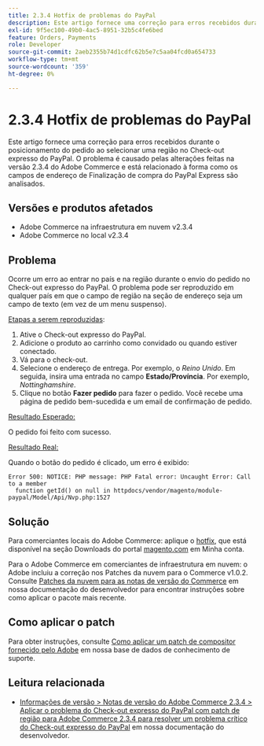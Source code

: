 ```yaml
---
title: 2.3.4 Hotfix de problemas do PayPal
description: Este artigo fornece uma correção para erros recebidos durante o posicionamento do pedido ao selecionar uma região no Check-out expresso do PayPal. O problema é causado pelas alterações feitas na versão 2.3.4 do Adobe Commerce e está relacionado à forma como os campos de endereço de Finalização de compra do PayPal Express são analisados.
exl-id: 9f5ec100-49b0-4ac5-8951-32b5c4fe6bed
feature: Orders, Payments
role: Developer
source-git-commit: 2aeb2355b74d1cdfc62b5e7c5aa04fcd0a654733
workflow-type: tm+mt
source-wordcount: '359'
ht-degree: 0%

---
```


# 2.3.4 Hotfix de problemas do PayPal

Este artigo fornece uma correção para erros recebidos durante o posicionamento do pedido ao selecionar uma região no Check-out expresso do PayPal. O problema é causado pelas alterações feitas na versão 2.3.4 do Adobe Commerce e está relacionado à forma como os campos de endereço de Finalização de compra do PayPal Express são analisados.

## Versões e produtos afetados

* Adobe Commerce na infraestrutura em nuvem v2.3.4
* Adobe Commerce no local v2.3.4

## Problema

Ocorre um erro ao entrar no país e na região durante o envio do pedido no Check-out expresso do PayPal. O problema pode ser reproduzido em qualquer país em que o campo de região na seção de endereço seja um campo de texto (em vez de um menu suspenso).

<u>Etapas a serem reproduzidas</u>:

1. Ative o Check-out expresso do PayPal.
1. Adicione o produto ao carrinho como convidado ou quando estiver conectado.
1. Vá para o check-out.
1. Selecione o endereço de entrega. Por exemplo, o *Reino Unido*. Em seguida, insira uma entrada no campo **Estado/Província**. Por exemplo, *Nottinghamshire*.
1. Clique no botão **Fazer pedido** para fazer o pedido. Você recebe uma página de pedido bem-sucedida e um email de confirmação de pedido.

<u>Resultado Esperado:</u>

O pedido foi feito com sucesso.

<u>Resultado Real:</u>

Quando o botão do pedido é clicado, um erro é exibido:

```
Error 500: NOTICE: PHP message: PHP Fatal error: Uncaught Error: Call to a member
  function getId() on null in httpdocs/vendor/magento/module-paypal/Model/Api/Nvp.php:1527
```

## Solução

Para comerciantes locais do Adobe Commerce: aplique o [hotfix](https://magento.com/tech-resources/download#download2353), que está disponível na seção Downloads do portal [magento.com](https://magento.com) em Minha conta.

Para o Adobe Commerce em comerciantes de infraestrutura em nuvem: o Adobe incluiu a correção nos Patches da nuvem para o Commerce v1.0.2. Consulte [Patches da nuvem para as notas de versão do Commerce](https://experienceleague.adobe.com/pt-br/docs/commerce-cloud-service/user-guide/release-notes/cloud-patches?itm_source=devdocs&amp;itm_medium=quick_search&amp;itm_campaign=federated_search&amp;itm_term=cloud%20patche) em nossa documentação do desenvolvedor para encontrar instruções sobre como aplicar o pacote mais recente.

## Como aplicar o patch

Para obter instruções, consulte [Como aplicar um patch de compositor fornecido pelo Adobe](/help/how-to/general/how-to-apply-a-composer-patch-provided-by-magento.md) em nossa base de dados de conhecimento de suporte.

## Leitura relacionada

* [Informações de versão > Notas de versão do Adobe Commerce 2.3.4 > Aplicar o problema do Check-out expresso do PayPal com patch de região para Adobe Commerce 2.3.4 para resolver um problema crítico do Check-out expresso do PayPal](https://commerce-docs.github.io/devdocs-archive/2.3/guides/v2.3/release-notes/release-notes-2-3-4-commerce.html#apply-the-paypal-express-checkout-issue-with-region-patch-for-magento-234-to-address-a-critical-paypal-express-checkout-issue) em nossa documentação do desenvolvedor.
